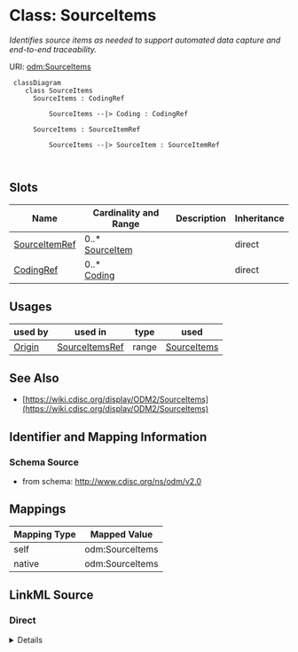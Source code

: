 # Class: SourceItems


_Identifies source items as needed to support automated data capture and end-to-end traceability._





URI: [odm:SourceItems](http://www.cdisc.org/ns/odm/v2.0/SourceItems)



```mermaid
 classDiagram
    class SourceItems
      SourceItems : CodingRef
        
          SourceItems --|> Coding : CodingRef
        
      SourceItems : SourceItemRef
        
          SourceItems --|> SourceItem : SourceItemRef
        
      
```




<!-- no inheritance hierarchy -->


## Slots

| Name | Cardinality and Range | Description | Inheritance |
| ---  | --- | --- | --- |
| [SourceItemRef](SourceItemRef.md) | 0..* <br/> [SourceItem](SourceItem.md) |  | direct |
| [CodingRef](CodingRef.md) | 0..* <br/> [Coding](Coding.md) |  | direct |





## Usages

| used by | used in | type | used |
| ---  | --- | --- | --- |
| [Origin](Origin.md) | [SourceItemsRef](SourceItemsRef.md) | range | [SourceItems](SourceItems.md) |






## See Also

* [https://wiki.cdisc.org/display/ODM2/SourceItems](https://wiki.cdisc.org/display/ODM2/SourceItems)

## Identifier and Mapping Information







### Schema Source


* from schema: http://www.cdisc.org/ns/odm/v2.0





## Mappings

| Mapping Type | Mapped Value |
| ---  | ---  |
| self | odm:SourceItems |
| native | odm:SourceItems |





## LinkML Source

<!-- TODO: investigate https://stackoverflow.com/questions/37606292/how-to-create-tabbed-code-blocks-in-mkdocs-or-sphinx -->

### Direct

<details>
```yaml
name: SourceItems
description: Identifies source items as needed to support automated data capture and
  end-to-end traceability.
from_schema: http://www.cdisc.org/ns/odm/v2.0
see_also:
- https://wiki.cdisc.org/display/ODM2/SourceItems
slots:
- SourceItemRef
- CodingRef
slot_usage:
  SourceItemRef:
    name: SourceItemRef
    multivalued: true
    domain_of:
    - SourceItems
    range: SourceItem
    inlined: true
    inlined_as_list: true
  CodingRef:
    name: CodingRef
    multivalued: true
    domain_of:
    - StudyEventGroupDef
    - StudyEventDef
    - ItemGroupDef
    - Origin
    - SourceItems
    - SourceItem
    - ItemDef
    - CodeList
    - CodeListItem
    - StudyIndication
    - StudyIntervention
    - StudyTargetPopulation
    - StudyParameter
    - ParameterValue
    - Criterion
    - Annotation
    range: Coding
    inlined: true
    inlined_as_list: true
class_uri: odm:SourceItems

```
</details>

### Induced

<details>
```yaml
name: SourceItems
description: Identifies source items as needed to support automated data capture and
  end-to-end traceability.
from_schema: http://www.cdisc.org/ns/odm/v2.0
see_also:
- https://wiki.cdisc.org/display/ODM2/SourceItems
slot_usage:
  SourceItemRef:
    name: SourceItemRef
    multivalued: true
    domain_of:
    - SourceItems
    range: SourceItem
    inlined: true
    inlined_as_list: true
  CodingRef:
    name: CodingRef
    multivalued: true
    domain_of:
    - StudyEventGroupDef
    - StudyEventDef
    - ItemGroupDef
    - Origin
    - SourceItems
    - SourceItem
    - ItemDef
    - CodeList
    - CodeListItem
    - StudyIndication
    - StudyIntervention
    - StudyTargetPopulation
    - StudyParameter
    - ParameterValue
    - Criterion
    - Annotation
    range: Coding
    inlined: true
    inlined_as_list: true
attributes:
  SourceItemRef:
    name: SourceItemRef
    from_schema: http://www.cdisc.org/ns/odm/v2.0
    rank: 1000
    multivalued: true
    identifier: false
    alias: SourceItemRef
    owner: SourceItems
    domain_of:
    - SourceItems
    range: SourceItem
    inlined: true
    inlined_as_list: true
  CodingRef:
    name: CodingRef
    from_schema: http://www.cdisc.org/ns/odm/v2.0
    rank: 1000
    multivalued: true
    identifier: false
    alias: CodingRef
    owner: SourceItems
    domain_of:
    - StudyEventGroupDef
    - StudyEventDef
    - ItemGroupDef
    - Origin
    - SourceItems
    - SourceItem
    - ItemDef
    - CodeList
    - CodeListItem
    - StudyIndication
    - StudyIntervention
    - StudyTargetPopulation
    - StudyParameter
    - ParameterValue
    - Criterion
    - Annotation
    range: Coding
    inlined: true
    inlined_as_list: true
class_uri: odm:SourceItems

```
</details>